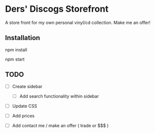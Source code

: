 # Ders' Discogs Storefront
A store front for my own personal vinyl/cd collection. Make me an offer!

## Installation
npm install

npm start

## TODO
- [ ] Create sidebar
    - [ ] Add search functionality within sidebar 

- [ ] Update CSS
- [ ] Add prices
- [ ] Add contact me / make an offer ( trade or $$$ ) 

